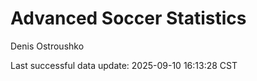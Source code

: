 # Advanced Soccer Statistics
Denis Ostroushko

<!-- gfm -->

Last successful data update: 2025-09-10 16:13:28 CST
